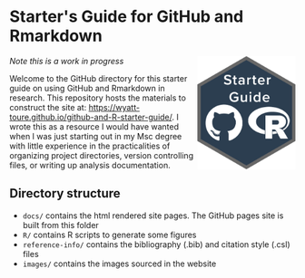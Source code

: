 # Starter's Guide for GitHub and Rmarkdown

<a href="https://wyatt-toure.github.io/github-and-R-starter-guide/"><img src="images/starter-guide-logo2.png" height="200" align="right"/></a>

*Note this is a work in progress*

Welcome to the GitHub directory for this starter guide on using GitHub and Rmarkdown in research. This repository hosts the materials to construct the site at: https://wyatt-toure.github.io/github-and-R-starter-guide/. I wrote this as a resource I would have wanted when I was just starting out in my Msc degree with little experience in the practicalities of organizing project directories, version controlling files, or writing up analysis documentation.

## Directory structure

  - `docs/` contains the html rendered site pages. The GitHub pages site is
    built from this folder
  - `R/` contains R scripts to generate some figures
  - `reference-info/` contains the bibliography (.bib) and citation style (.csl)
    files
  - `images/` contains the images sourced in the website
